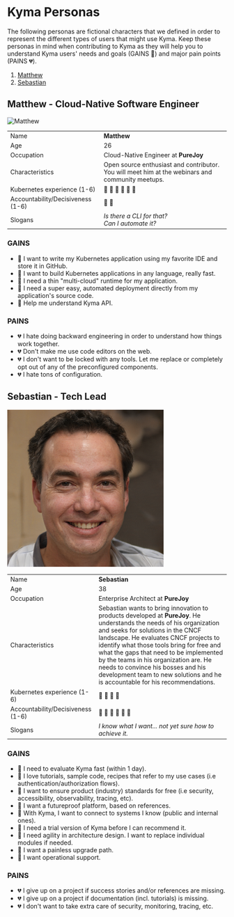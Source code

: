 # Kyma Personas

The following personas are fictional characters that we defined in order to represent the different types of users that might use Kyma. Keep these personas in mind when contributing to Kyma as they will help you to understand Kyma users' needs and goals (GAINS :green_heart:) and major pain points (PAINS :broken_heart:).

1. [Matthew](#matthew---cloud-native-software-engineer)
2. [Sebastian](#sebastian---tech-lead)

## Matthew - Cloud-Native Software Engineer

![Matthew](assets/matthew.png)

|                                   |                                                                                                  |
| --------------------------------- | ------------------------------------------------------------------------------------------------ |
| Name                              | **Matthew**                                                                                      |
| Age                               | 26                                                                                               |
| Occupation                        | Cloud-Native Engineer at **PureJoy**                                                             |
| Characteristics                   | Open source enthusiast and contributor. You will meet him at the webinars and community meetups. |
| Kubernetes experience (1-6)       | :book: :book: :book: :book: :book: :book:                                                        |
| Accountability/Decisiveness (1-6) | 💪 💪                                                                                            |
| Slogans                           | _Is there a CLI for that?_ <br> _Can I automate it?_                                             |

### GAINS

- :green_heart: I want to write my Kubernetes application using my favorite IDE and store it in GitHub.
- :green_heart: I want to build Kubernetes applications in any language, really fast.
- :green_heart: I need a thin "multi-cloud" runtime for my application.
- :green_heart: I need a super easy, automated deployment directly from my application's source code.
- :green_heart: Help me understand Kyma API.

### PAINS

- :broken_heart: I hate doing backward engineering in order to understand how things work together.
- :broken_heart: Don't make me use code editors on the web.
- :broken_heart: I don't want to be locked with any tools. Let me replace or completely opt out of any of the preconfigured components.
- :broken_heart: I hate tons of configuration.

## Sebastian - Tech Lead

![Sebastian](assets/sebastian.png)

|                                   |                                                                                                                                                                                                                                                                                                                                                                                                                                                           |
| --------------------------------- | --------------------------------------------------------------------------------------------------------------------------------------------------------------------------------------------------------------------------------------------------------------------------------------------------------------------------------------------------------------------------------------------------------------------------------------------------------- |
| Name                              | **Sebastian**                                                                                                                                                                                                                                                                                                                                                                                                                                             |
| Age                               | 38                                                                                                                                                                                                                                                                                                                                                                                                                                                        |
| Occupation                        | Enterprise Architect at **PureJoy**                                                                                                                                                                                                                                                                                                                                                                                                                       |
| Characteristics                   | Sebastian wants to bring innovation to products developed at **PureJoy**. He understands the needs of his organization and seeks for solutions in the CNCF landscape. He evaluates CNCF projects to identify what those tools bring for free and what the gaps that need to be implemented by the teams in his organization are. He needs to convince his bosses and his development team to new solutions and he is accountable for his recommendations. |
| Kubernetes experience (1-6)       | :book: :book: :book: :book:                                                                                                                                                                                                                                                                                                                                                                                                                               |
| Accountability/Decisiveness (1-6) | 💪 💪 💪 💪 💪 💪                                                                                                                                                                                                                                                                                                                                                                                                                                         |
| Slogans                           | _I know what I want... not yet sure how to achieve it._                                                                                                                                                                                                                                                                                                                                                                                                   |

### GAINS

- :green_heart: I need to evaluate Kyma fast (within 1 day).
- :green_heart: I love tutorials, sample code, recipes that refer to my use cases (i.e authentication/authorization flows).
- :green_heart: I want to ensure product (industry) standards for free (i.e security, accessibility, observability, tracing, etc).
- :green_heart: I want a futureproof platform, based on references.
- :green_heart: With Kyma, I want to connect to systems I know (public and internal ones).
- :green_heart: I need a trial version of Kyma before I can recommend it.
- :green_heart: I need agility in architecture design. I want to replace individual modules if needed.
- :green_heart: I want a painless upgrade path.
- :green_heart: I want operational support.

### PAINS

- :broken_heart: I give up on a project if success stories and/or references are missing.
- :broken_heart: I give up on a project if documentation (incl. tutorials) is missing.
- :broken_heart: I don't want to take extra care of security, monitoring, tracing, etc.
